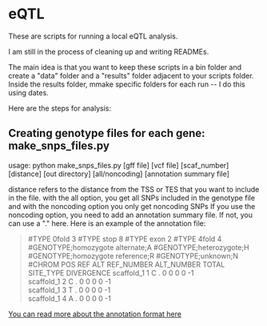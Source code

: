 # eQTL

These are scripts for running a local eQTL analysis. 

I am still in the process of cleaning up and writing READMEs.

The main idea is that you want to keep these scripts in a bin folder and create a "data" folder and a "results" folder adjacent to your scripts folder. Inside the results folder, mmake specific folders for each run -- I do this using dates.

Here are the steps for analysis:
## Creating genotype files for each gene: make_snps_files.py

usage: python make_snps_files.py [gff file] [vcf file] [scaf_number] [distance] [out directory] [all/noncoding] [annotation summary file]

distance refers to the distance from the TSS or TES that you want to include in the file.
with the all option, you get all SNPs included in the genotype file and with the noncoding option you only get noncoding SNPs
If you use the noncoding option, you need to add an annotation summary file. If not, you can use a "." here.
Here is an example of the annotation file: 

> #TYPE   0fold   3
> #TYPE   stop    8
> #TYPE   exon    2
> #TYPE   4fold   4
> #GENOTYPE;homozygote alternate;A
> #GENOTYPE;heterozygote;H
> #GENOTYPE;homozygote reference;R
> #GENOTYPE;unknown;N
> #CHROM  POS     REF     ALT     REF_NUMBER      ALT_NUMBER      TOTAL   SITE_TYPE       DIVERGENCE
> scaffold_1      1       C       .       0       0       0       0       -1      
> scaffold_1      2       C       .       0       0       0       0       -1      
> scaffold_1      3       T       .       0       0       0       0       -1      
> scaffold_1      4       A       .       0       0       0       0       -1  


[You can read more about the annotation format here](http://www.genomicconflict.com/wiki/index.php?title=Roberts_Annotations)




